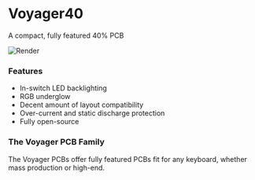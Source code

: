 # Voyager40
A compact, fully featured 40% PCB

![Render](https://github.com/ai03-2725/Voyager40/blob/master/Renders/Front.png)

### Features
* In-switch LED backlighting
* RGB underglow
* Decent amount of layout compatibility
* Over-current and static discharge protection
* Fully open-source

### The Voyager PCB Family
The Voyager PCBs offer fully featured PCBs fit for any keyboard, whether mass production or high-end.
